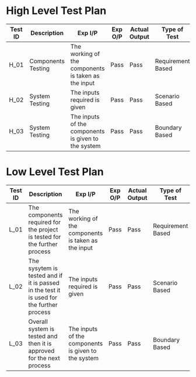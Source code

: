  # High Level Test Plan
| Test ID | Description | Exp I/P | Exp O/P | Actual Output| Type of Test|
|---| ---| ---| ---| ---| ---|
| H_01 | Components Testing | The working of the components is taken as the input | Pass| Pass| Requirement Based|
| H_02 | System Testing | The inputs required is given | Pass| Pass| Scenario Based|
| H_03| System Testing | The inputs of the components is given to the system | Pass| Pass| Boundary Based|


# Low Level Test Plan
| Test ID | Description | Exp I/P | Exp O/P | Actual Output| Type of Test|
|---| ---| ---| ---| ---| ---|
| L_01 | The components required for the project is tested for the further process | The working of the components is taken as the input | Pass| Pass| Requirement Based|
| L_02 | The sysytem is tested and if it is passed in the test it is used for the further process | The inputs required is given | Pass| Pass| Scenario Based|
| L_03| Overall system is tested and then it is approved for the next process | The inputs of the components is given to the system | Pass| Pass| Boundary Based|
